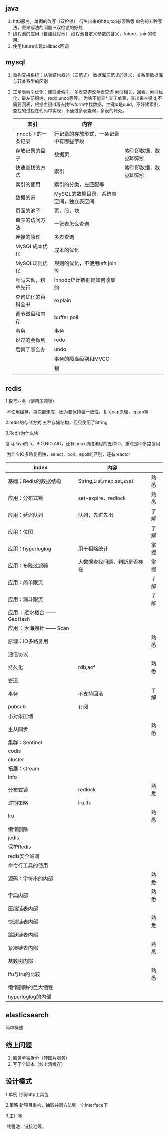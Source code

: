 ## java

1. http服务，单例的改写（双检锁）
   衍生出来的http,tcp必须熟悉
   单例的五种写法，原来写法的问题->双检锁的好处
2. 线程池的应用（自建线程池）
   线程池自定义参数的含义，future，join的使用。
3. 使用future实现callback回调

## mysql

1. 重构交换系统：从表结构叙述（三范式）
   数据库三范式的含义，关系型数据库与菲关系型的区别

2. 工单表索引优化：建联合索引，多表查询改单表查询
   索引相关，回表，索引优化，最左前缀树，redo,undo等等。
   为啥不能查*
   查工单表，查出来主键id,不需要回表，根据主键id再去找fwform中找数据，主键id是uuid，不好建索引，查找的过程在代码中实现，不通过多表查询，多表的坏处。
   
   | 索引               | 内容                                    |                        |
   | ------------------ | --------------------------------------- | ---------------------- |
   | innodb下的一条记录 | 行记录的存放形式，一条记录中有哪些字段  |                        |
   | 存放记录的盘子     | 数据页                                  | 索引即数据，数据即索引 |
   | 快速查找的方法     | 索引                                    | 索引即数据，数据即索引 |
   | 索引的使用         | 索引的分类，左匹配等                    |                        |
   | 数据的家           | MySQL的数据目录，系统表空间，独立表空间 |                        |
   | 页面的池子         | 页，段，块                              |                        |
   | 单表的访问方法     | 一张表怎么查询                          |                        |
   | 连接的原理         | 多表查询                                |                        |
   | MySQL成本优化      | 成本的优化                              |                        |
   | MySQL规则优化      | 规则的优化，不使用left join等           |                        |
   | 兵马未动，粮草先行 | innodb统计数据是如何收集的              |                        |
   | 查询优化的百科全书 | explain                                 |                        |
   | 调节磁盘和内存     | buffer poll                             |                        |
   | 事务               | 事务                                    |                        |
   | 说过的会做到       | redo                                    |                        |
   | 后悔了怎么办       | undo                                    |                        |
   |                    | 事务的隔离级别和MVCC                    |                        |
   |                    | 锁                                      |                        |
   |                    |                                         |                        |
   
   

## redis

1.取号业务（使用乐观锁）

​	不使用缓存，每次都走库，因为要保持强一致性，复习cap原理，cp,ap等

2.redis的存储方式
	五种存储结构，但只使用了String

3.Redis为什么快

​	复习Java的io，BIO,NIO,AIO，还有Linux网络编程的五种IO，重点是IO多路复用

​	为什么IO多路复用快，select，poll，epoll的区别，还有reactor

| index                      | 内容                         |      |
| -------------------------- | ---------------------------- | ---- |
| 基础：Redis的数据结构      | String,List,map,set,zset     | 熟悉 |
| 应用：分布式锁             | set+expire，redlock          | 熟悉 |
| 应用：延迟队列             | 队列，先进先出               | 了解 |
| 应用：位图                 |                              | 了解 |
| 应用：hyperloglog          | 用于粗略统计                 | 掌握 |
| 应用：布隆过滤器           | 大数据查找问题，判断是否存在 | 掌握 |
| 应用：简单限流             |                              | 了解 |
| 应用：漏斗限流             |                              | 了解 |
| 应用 ：近水楼台 —— GeoHash |                              |      |
| 应用 ：大海捞针 —— Scan    |                              |      |
| 原理：IO多路复用           |                              | 熟悉 |
| 通信协议                   |                              |      |
| 持久化                     | rdb,aof                      | 熟悉 |
| 管道                       |                              |      |
| 事务                       | 不支持回滚                   | 了解 |
| pubsub                     | 订阅                         |      |
| 小对象压缩                 |                              |      |
| 主从同步                   |                              | 熟悉 |
| 集群：Sentinel             |                              |      |
| codis                      |                              |      |
| cluster                    |                              |      |
| 拓展：stream               |                              |      |
| info                       |                              |      |
| 分布式锁                   | redlock                      | 熟悉 |
| 过期策略                   | lru,lfu                      |      |
| lru                        |                              | 熟悉 |
| 懒惰删除                   |                              |      |
| jedis                      |                              |      |
| 保护Redis                  |                              |      |
| redis安全通道              |                              |      |
| 命令行工具的使用           |                              |      |
| 源码：字符串的内部         |                              | 熟悉 |
| 字典内部                   |                              | 熟悉 |
| 压缩链表内部               |                              |      |
| 快速链表内部               |                              | 熟悉 |
| 跳跃链表内部               |                              |      |
| 紧凑链表内部               |                              | 熟悉 |
| 基数树内部                 |                              |      |
| lfu与lru的比较             |                              | 熟悉 |
| 懒惰删除的巨大牺牲         |                              |      |
| hyperloglog的内部          |                              |      |



## elasticsearch

简单概述

## 线上问题

1. 服务单独拆分（转图片服务）
2. 写了个脚本（线上清缓存）

## 设计模式

1.单例
	封装http工具包

2.策略
	新项目重构，抽取共同方法到一个interface下

3.工厂等

​	线程池，链接池等。